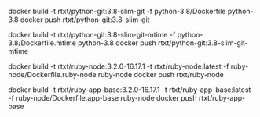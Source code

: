 docker build -t rtxt/python-git:3.8-slim-git -f python-3.8/Dockerfile python-3.8
docker push rtxt/python-git:3.8-slim-git

docker build -t rtxt/python-git:3.8-slim-git-mtime -f python-3.8/Dockerfile.mtime python-3.8
docker push rtxt/python-git:3.8-slim-git-mtime

docker build -t rtxt/ruby-node:3.2.0-16.17.1 -t rtxt/ruby-node:latest -f ruby-node/Dockerfile.ruby-node ruby-node
docker push rtxt/ruby-node

docker build -t rtxt/ruby-app-base:3.2.0-16.17.1 -t rtxt/ruby-app-base:latest -f ruby-node/Dockerfile.app-base ruby-node
docker push rtxt/ruby-app-base
